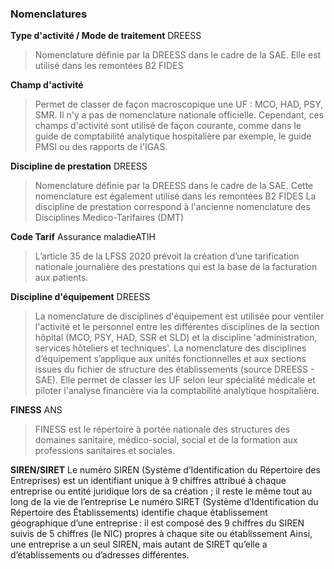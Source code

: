 ### Nomenclatures

**Type d'activité / Mode de traitement**
<span class="tag tag-cat1">DREESS</span>
> Nomenclature définie par la DREESS dans le cadre de la SAE. Elle est 
> utilisé dans les remontées B2 FIDES

**Champ d'activité**
> Permet de classer de façon macroscopique une UF : MCO, HAD, PSY, SMR. Il n'y a pas de nomenclature nationale officielle. Cependant, ces champs d'activité sont utilisé de façon courante, comme dans le guide de comptabilité analytique hospitalière par exemple, le guide PMSI ou des rapports de l'IGAS. 

**Discipline de prestation**
<span class="tag tag-cat1">DREESS</span>
> Nomenclature définie par la DREESS dans le cadre de la SAE.
> Cette nomenclature est également utilisé dans les remontées B2 FIDES
> La discipline de prestation correspond à l'ancienne nomenclature des Disciplines Medico-Tarifaires (DMT)

**Code Tarif**
<span class="tag tag-cat2">Assurance maladie</span><span class="tag tag-cat3">ATIH</span>
> L’article 35 de la LFSS 2020 prévoit la création d’une tarification nationale journalière des prestations qui est la base de la facturation aux patients.


**Discipline d'équipement**
<span class="tag tag-cat1">DREESS</span>
> La nomenclature de disciplines d'équipement est utilisée pour ventiler l'activité et le personnel entre les différentes disciplines de la section hôpital (MCO, PSY, HAD, SSR et SLD) et la discipline 'administration, services hôteliers et techniques'. La nomenclature des disciplines d’équipement s’applique aux unités fonctionnelles et aux sections issues du fichier de structure des établissements (source DREESS - SAE).
> Elle permet de classer les UF selon leur spécialité médicale et piloter l'analyse financière via la comptabilité analytique hospitalière.


**FINESS**
<span class="tag tag-cat3">ANS</span>
> FINESS est le répertoire à portée nationale des structures des domaines sanitaire, médico-social, social et de la formation aux professions sanitaires et sociales.


**SIREN/SIRET**
Le numéro SIREN (Système d’Identification du Répertoire des Entreprises) est un identifiant unique à 9 chiffres attribué à chaque entreprise ou entité juridique lors de sa création ; il reste le même tout au long de la vie de l’entreprise
Le numéro SIRET (Système d’Identification du Répertoire des Établissements) identifie chaque établissement géographique d’une entreprise : il est composé des 9 chiffres du SIREN suivis de 5 chiffres (le NIC) propres à chaque site ou établissement
Ainsi, une entreprise a un seul SIREN, mais autant de SIRET qu’elle a d’établissements ou d’adresses différentes.